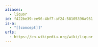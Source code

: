 ```yaml
---
aliases:
  - liquor
id: f422be39-ee96-4bf7-af24-58105396a931
is-a:
  - "[[concept]]"
urls:
  - https://en.wikipedia.org/wiki/Liquor
---
```

